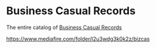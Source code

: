 # Business Casual Records

The entire catalog of [Business Casual Records](http://businesscasual.biz/)

https://www.mediafire.com/folder/l2u3wdg3k0k2z/bizcas
